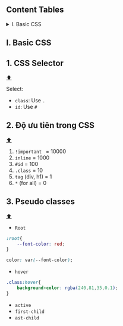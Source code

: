 ## Content Tables

<details>
  <summary>I. Basic CSS</summary>

 - [1. CSS Selector](#1-css-selector)
 - [2. Độ ưu tiên trong CSS](#2-độ-ưu-tiên-trong-css)
 - [3. Pseudo classes](#3-pseudo-classes)
</details>

## I. Basic CSS
## 1. CSS Selector
[:arrow_up:](#content-tables)

Select:
- `class`: Use `.`
- `id`: Use `#`


## 2. Độ ưu tiên trong CSS
  [:arrow_up:](#content-tables)
1. `!important ` = 10000
  2. `inline` = 1000
  3. `#id` = 100
  4. `.class` = 10
  5. `tag` (div, h1) = 1
  6. `*` (for all) = 0


## 3. Pseudo classes
  [:arrow_up:](#content-tables)
  
- `Root`

```css
:root{
    --font-color: red;
}
```

```css
color: var(--font-color);
```

- `hover`

```css
.class:hover{
    background-color: rgba(240,81,35,0.1);
}
```
  
- `active`
- `first-child`
- `ast-child`


